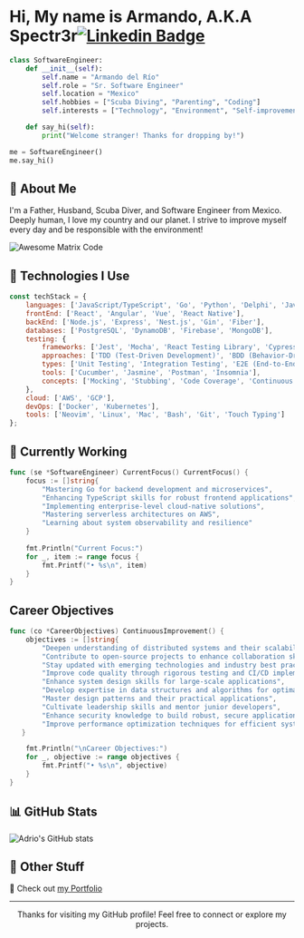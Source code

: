 # Hi, My name is Armando, A.K.A Spectr3r[![Linkedin Badge](https://img.shields.io/badge/-adrio-blue?style=flat-square&logo=Linkedin&logoColor=white&link=https://www.linkedin.com/in/adrio1992/)](https://www.linkedin.com/in/adrio1992/)

```python
class SoftwareEngineer:
    def __init__(self):
        self.name = "Armando del Río"
        self.role = "Sr. Software Engineer"
        self.location = "Mexico"
        self.hobbies = ["Scuba Diving", "Parenting", "Coding"]
        self.interests = ["Technology", "Environment", "Self-improvement", "Artificial Intelligence"]

    def say_hi(self):
        print("Welcome stranger! Thanks for dropping by!")

me = SoftwareEngineer()
me.say_hi()
```

## 🌟 About Me

I'm a Father, Husband, Scuba Diver, and Software Engineer from Mexico. Deeply human, I love my country and our planet. I strive to improve myself every day and be responsible with the environment!

<img src='https://i.giphy.com/YQitE4YNQNahy.webp' alt='Awesome Matrix Code' align='center'/>

## 🚀 Technologies I Use

```javascript
const techStack = {
    languages: ['JavaScript/TypeScript', 'Go', 'Python', 'Delphi', 'Java'], // in order of professional experience
    frontEnd: ['React', 'Angular', 'Vue', 'React Native'],
    backEnd: ['Node.js', 'Express', 'Nest.js', 'Gin', 'Fiber'],
    databases: ['PostgreSQL', 'DynamoDB', 'Firebase', 'MongoDB'],
    testing: {
        frameworks: ['Jest', 'Mocha', 'React Testing Library', 'Cypress', 'Selenium'],
        approaches: ['TDD (Test-Driven Development)', 'BDD (Behavior-Driven Development)'],
        types: ['Unit Testing', 'Integration Testing', 'E2E (End-to-End) Testing'],
        tools: ['Cucumber', 'Jasmine', 'Postman', 'Insomnia'],
        concepts: ['Mocking', 'Stubbing', 'Code Coverage', 'Continuous Integration']
    },
    cloud: ['AWS', 'GCP'],
    devOps: ['Docker', 'Kubernetes'],
    tools: ['Neovim', 'Linux', 'Mac', 'Bash', 'Git', 'Touch Typing']
};

```

## 💼 Currently Working

```go
func (se *SoftwareEngineer) CurrentFocus() CurrentFocus() {
    focus := []string{
        "Mastering Go for backend development and microservices",
        "Enhancing TypeScript skills for robust frontend applications",
        "Implementing enterprise-level cloud-native solutions",
        "Mastering serverless architectures on AWS",
        "Learning about system observability and resilience"
    }
    
    fmt.Println("Current Focus:")
    for _, item := range focus {
        fmt.Printf("• %s\n", item)
    }
}

```

##  Career Objectives

```go
func (co *CareerObjectives) ContinuousImprovement() {
    objectives := []string{
        "Deepen understanding of distributed systems and their scalability",
        "Contribute to open-source projects to enhance collaboration skills",
        "Stay updated with emerging technologies and industry best practices",
        "Improve code quality through rigorous testing and CI/CD implementation",
        "Enhance system design skills for large-scale applications",
        "Develop expertise in data structures and algorithms for optimal solutions",
        "Master design patterns and their practical applications",
        "Cultivate leadership skills and mentor junior developers",
        "Enhance security knowledge to build robust, secure applications",
        "Improve performance optimization techniques for efficient systems"
   }

    fmt.Println("\nCareer Objectives:")
    for _, objective := range objectives {
        fmt.Printf("• %s\n", objective)
    }
}

```


## 📊 GitHub Stats

![Adrio's GitHub stats](https://github-readme-stats.vercel.app/api?username=SPECTR3R&show_icons=true&hide=["issues"])

## 📎 Other Stuff

🔗 Check out [my Portfolio](https://adrio.vercel.app/)

---

<footer>
<p align="center">Thanks for visiting my GitHub profile! Feel free to connect or explore my projects.</p>
</footer>
